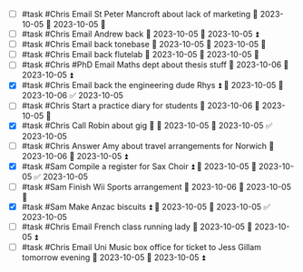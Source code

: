 - [ ] #task #Chris Email St Peter Mancroft about lack of marketing 📅 2023-10-05 🛫 2023-10-05 🔼 
- [ ] #task #Chris Email Andrew back 📅 2023-10-05 🛫 2023-10-05 ⏫ 
- [ ] #task #Chris Email back tonebase 📅 2023-10-05 🛫 2023-10-05 🔼 
- [ ] #task #Chris Email back flutelab 📅 2023-10-05 🛫 2023-10-05 🔼 
- [ ] #task #Chris #PhD Email Maths dept about thesis stuff 📅 2023-10-06 🛫 2023-10-05 ⏫ 
- [x] #task #Chris Email back the engineering dude Rhys ⏫ 🛫 2023-10-05 📅 2023-10-06 ✅ 2023-10-05
- [ ] #task #Chris Start a practice diary for students 📅 2023-10-06 🛫 2023-10-05 🔽 
- [x] #task #Chris Call Robin about gig 🔺 🛫 2023-10-05 📅 2023-10-05 ✅ 2023-10-05
- [ ] #task #Chris Answer Amy about travel arrangements for Norwich 📅 2023-10-06 🛫 2023-10-05 ⏫ 
- [x] #task #Sam Compile a register for Sax Choir ⏫ 🛫 2023-10-05 📅 2023-10-05 ✅ 2023-10-05
- [ ] #task #Sam Finish Wii Sports arrangement 📅 2023-10-06 🛫 2023-10-05 🔺 
- [x] #task #Sam Make Anzac biscuits ⏫ 🛫 2023-10-05 📅 2023-10-05 ✅ 2023-10-05
- [ ] #task #Chris Email French class running lady 📅 2023-10-05 🛫 2023-10-05 ⏫ 
- [ ] #task #Chris Email Uni Music box office for ticket to Jess Gillam tomorrow evening 📅 2023-10-05 🛫 2023-10-05 ⏫ 
